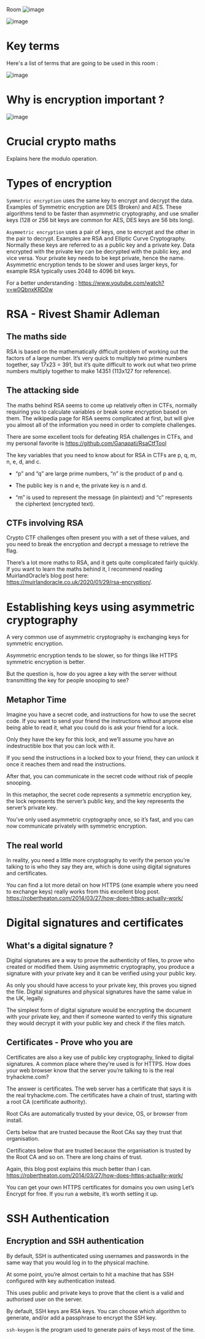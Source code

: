 Room ![image](https://user-images.githubusercontent.com/112873207/228523075-d7527468-9751-478c-a9a7-f52f45e80fb9.png)

![image](https://user-images.githubusercontent.com/112873207/228523141-7fbce85d-32f4-4223-9305-478c44522d6d.png)

# Key terms

Here's a list of terms that are going to be used in this room : 

![image](https://user-images.githubusercontent.com/112873207/228523748-74d8a752-65d9-4f3b-ac6c-d20f132d4ccf.png)

# Why is encryption important ?

![image](https://user-images.githubusercontent.com/112873207/228527539-d5603f20-36e9-4d5c-abad-388777434301.png)

# Crucial crypto maths 

Explains here the modulo operation. 

# Types of encryption

`Symmetric encryption` uses the same key to encrypt and decrypt the data. Examples of Symmetric encryption are DES (Broken) and AES. These algorithms tend to be faster than asymmetric cryptography, and use smaller keys (128 or 256 bit keys are common for AES, DES keys are 56 bits long).

`Asymmetric encryption` uses a pair of keys, one to encrypt and the other in the pair to decrypt. Examples are RSA and Elliptic Curve Cryptography. Normally these keys are referred to as a public key and a private key. Data encrypted with the private key can be decrypted with the public key, and vice versa. Your private key needs to be kept private, hence the name. Asymmetric encryption tends to be slower and uses larger keys, for example RSA typically uses 2048 to 4096 bit keys.

For a better understanding :  https://www.youtube.com/watch?v=w0QbnxKRD0w

# RSA - Rivest Shamir Adleman

## The maths side 

RSA is based on the mathematically difficult problem of working out the factors of a large number. It’s very quick to multiply two prime numbers together, say 17x23 = 391, but it’s quite difficult to work out what two prime numbers multiply together to make 14351 (113x127 for reference).

## The attacking side

The maths behind RSA seems to come up relatively often in CTFs, normally requiring you to calculate variables or break some encryption based on them. The wikipedia page for RSA seems complicated at first, but will give you almost all of the information you need in order to complete challenges.

There are some excellent tools for defeating RSA challenges in CTFs, and my personal favorite is https://github.com/Ganapati/RsaCtfTool

The key variables that you need to know about for RSA in CTFs are p, q, m, n, e, d, and c.

- “p” and “q” are large prime numbers, “n” is the product of p and q.

- The public key is n and e, the private key is n and d.

- “m” is used to represent the message (in plaintext) and “c” represents the ciphertext (encrypted text).

## CTFs involving RSA

Crypto CTF challenges often present you with a set of these values, and you need to break the encryption and decrypt a message to retrieve the flag.

There’s a lot more maths to RSA, and it gets quite complicated fairly quickly. If you want to learn the maths behind it, I recommend reading MuirlandOracle’s blog post here: https://muirlandoracle.co.uk/2020/01/29/rsa-encryption/.

# Establishing keys using asymmetric cryptography

A very common use of asymmetric cryptography is exchanging keys for symmetric encryption.

Asymmetric encryption tends to be slower, so for things like HTTPS symmetric encryption is better.

But the question is, how do you agree a key with the server without transmitting the key for people snooping to see?

## Metaphor Time

Imagine you have a secret code, and instructions for how to use the secret code. If you want to send your friend the instructions without anyone else being able to read it, what you could do is ask your friend for a lock.

Only they have the key for this lock, and we’ll assume you have an indestructible box that you can lock with it.

If you send the instructions in a locked box to your friend, they can unlock it once it reaches them and read the instructions.

After that, you can communicate in the secret code without risk of people snooping.

In this metaphor, the secret code represents a symmetric encryption key, the lock represents the server’s public key, and the key represents the server’s private key.

You’ve only used asymmetric cryptography once, so it’s fast, and you can now communicate privately with symmetric encryption.

## The real world

In reality, you need a little more cryptography to verify the person you’re talking to is who they say they are, which is done using digital signatures and certificates. 

You can find a lot more detail on how HTTPS (one example where you need to exchange keys) really works from this excellent blog post. https://robertheaton.com/2014/03/27/how-does-https-actually-work/

# Digital signatures and certificates

## What's a digital signature ? 

Digital signatures are a way to prove the authenticity of files, to prove who created or modified them. Using asymmetric cryptography, you produce a signature with your private key and it can be verified using your public key. 

As only you should have access to your private key, this proves you signed the file. Digital signatures and physical signatures have the same value in the UK, legally.

The simplest form of digital signature would be encrypting the document with your private key, and then if someone wanted to verify this signature they would decrypt it with your public key and check if the files match.

## Certificates - Prove who you are 

Certificates are also a key use of public key cryptography, linked to digital signatures. A common place where they’re used is for HTTPS. How does your web browser know that the server you’re talking to is the real tryhackme.com?

The answer is certificates. The web server has a certificate that says it is the real tryhackme.com. The certificates have a chain of trust, starting with a root CA (certificate authority). 

Root CAs are automatically trusted by your device, OS, or browser from install. 

Certs below that are trusted because the Root CAs say they trust that organisation. 

Certificates below that are trusted because the organisation is trusted by the Root CA and so on. There are long chains of trust. 

Again, this blog post explains this much better than I can. https://robertheaton.com/2014/03/27/how-does-https-actually-work/

You can get your own HTTPS certificates for domains you own using Let’s Encrypt for free. If you run a website, it’s worth setting it up.

# SSH Authentication

## Encryption and SSH authentication

By default, SSH is authenticated using usernames and passwords in the same way that you would log in to the physical machine.

At some point, you’re almost certain to hit a machine that has SSH configured with key authentication instead. 

This uses public and private keys to prove that the client is a valid and authorised user on the server. 

By default, SSH keys are RSA keys. You can choose which algorithm to generate, and/or add a passphrase to encrypt the SSH key. 

`ssh-keygen` is the program used to generate pairs of keys most of the time.













